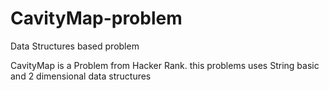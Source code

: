 # CavityMap-problem
Data Structures based problem

CavityMap is a Problem from Hacker Rank. this problems uses String basic and 2 dimensional data structures
